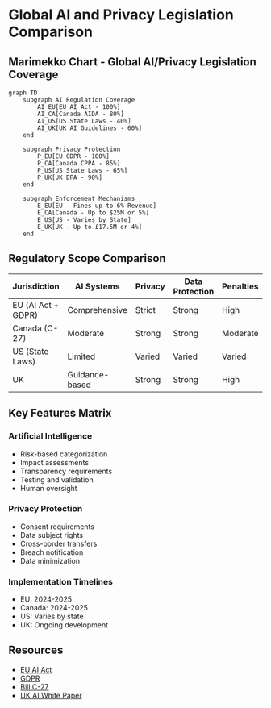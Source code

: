 # Global AI and Privacy Legislation Comparison

## Marimekko Chart - Global AI/Privacy Legislation Coverage

```mermaid
graph TD
    subgraph AI Regulation Coverage
        AI_EU[EU AI Act - 100%]
        AI_CA[Canada AIDA - 80%]
        AI_US[US State Laws - 40%]
        AI_UK[UK AI Guidelines - 60%]
    end
    
    subgraph Privacy Protection
        P_EU[EU GDPR - 100%]
        P_CA[Canada CPPA - 85%]
        P_US[US State Laws - 65%]
        P_UK[UK DPA - 90%]
    end
    
    subgraph Enforcement Mechanisms
        E_EU[EU - Fines up to 6% Revenue]
        E_CA[Canada - Up to $25M or 5%]
        E_US[US - Varies by State]
        E_UK[UK - Up to £17.5M or 4%]
    end
```

## Regulatory Scope Comparison

| Jurisdiction | AI Systems | Privacy | Data Protection | Penalties | Implementation |
|-------------|------------|---------|-----------------|-----------|----------------|
| EU (AI Act + GDPR) | Comprehensive | Strict | Strong | High | 2024-2025 |
| Canada (C-27) | Moderate | Strong | Strong | Moderate | 2024-2025 |
| US (State Laws) | Limited | Varied | Varied | Varied | Ongoing |
| UK | Guidance-based | Strong | Strong | High | Ongoing |

## Key Features Matrix

### Artificial Intelligence
- Risk-based categorization
- Impact assessments
- Transparency requirements
- Testing and validation
- Human oversight

### Privacy Protection
- Consent requirements
- Data subject rights
- Cross-border transfers
- Breach notification
- Data minimization

### Implementation Timelines
- EU: 2024-2025
- Canada: 2024-2025
- US: Varies by state
- UK: Ongoing development

## Resources
- [EU AI Act](https://digital-strategy.ec.europa.eu/en/policies/regulatory-framework-ai)
- [GDPR](https://gdpr.eu/)
- [Bill C-27](https://www.parl.ca/DocumentViewer/en/44-1/bill/C-27/first-reading)
- [UK AI White Paper](https://www.gov.uk/government/publications/ai-regulation-a-pro-innovation-approach)
